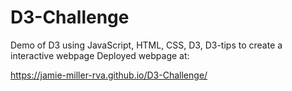 # D3-Challenge
Demo of D3 using JavaScript, HTML, CSS, D3, D3-tips to create a interactive webpage
Deployed webpage at:

https://jamie-miller-rva.github.io/D3-Challenge/
